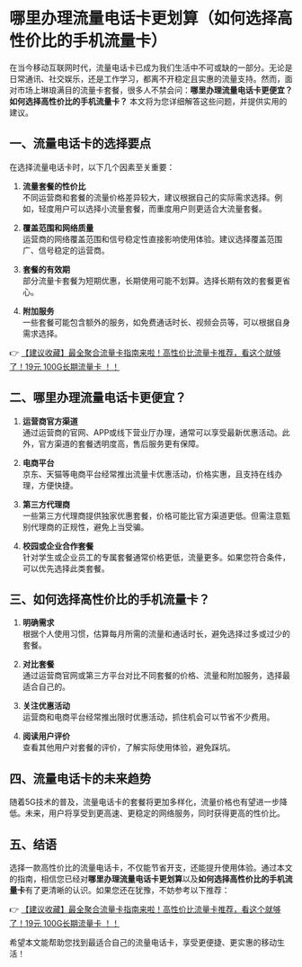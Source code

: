 # 哪里办理流量电话卡更划算（如何选择高性价比的手机流量卡）

在当今移动互联网时代，流量电话卡已成为我们生活中不可或缺的一部分。无论是日常通讯、社交娱乐，还是工作学习，都离不开稳定且实惠的流量支持。然而，面对市场上琳琅满目的流量卡套餐，很多人不禁会问：**哪里办理流量电话卡更便宜？如何选择高性价比的手机流量卡？** 本文将为您详细解答这些问题，并提供实用的建议。

## 一、流量电话卡的选择要点

在选择流量电话卡时，以下几个因素至关重要：

1. **流量套餐的性价比**  
   不同运营商和套餐的流量价格差异较大，建议根据自己的实际需求选择。例如，轻度用户可以选择小流量套餐，而重度用户则更适合大流量套餐。

2. **覆盖范围和网络质量**  
   运营商的网络覆盖范围和信号稳定性直接影响使用体验。建议选择覆盖范围广、信号稳定的运营商。

3. **套餐的有效期**  
   部分流量卡套餐为短期优惠，长期使用可能不划算。选择长期有效的套餐更省心。

4. **附加服务**  
   一些套餐可能包含额外的服务，如免费通话时长、视频会员等，可以根据自身需求选择。

👉 [【建议收藏】最全聚合流量卡指南来啦！高性价比流量卡推荐，看这个就够了！19元 100G长期流量卡 ！！](https://bit.ly/Liuliangka)

## 二、哪里办理流量电话卡更便宜？

1. **运营商官方渠道**  
   通过运营商的官网、APP或线下营业厅办理，通常可以享受最新优惠活动。此外，官方渠道的套餐透明度高，售后服务更有保障。

2. **电商平台**  
   京东、天猫等电商平台经常推出流量卡优惠活动，价格实惠，且支持在线办理，方便快捷。

3. **第三方代理商**  
   一些第三方代理商提供独家优惠套餐，价格可能比官方渠道更低。但需注意甄别代理商的正规性，避免上当受骗。

4. **校园或企业合作套餐**  
   针对学生或企业员工的专属套餐通常价格更低，流量更多。如果您符合条件，可以优先选择此类套餐。

## 三、如何选择高性价比的手机流量卡？

1. **明确需求**  
   根据个人使用习惯，估算每月所需的流量和通话时长，避免选择过多或过少的套餐。

2. **对比套餐**  
   通过运营商官网或第三方平台对比不同套餐的价格、流量和附加服务，选择最适合自己的。

3. **关注优惠活动**  
   运营商和电商平台经常推出限时优惠活动，抓住机会可以节省不少费用。

4. **阅读用户评价**  
   查看其他用户对套餐的评价，了解实际使用体验，避免踩坑。

## 四、流量电话卡的未来趋势

随着5G技术的普及，流量电话卡的套餐将更加多样化，流量价格也有望进一步降低。未来，用户将享受到更高速、更稳定的网络服务，同时获得更高的性价比。

## 五、结语

选择一款高性价比的流量电话卡，不仅能节省开支，还能提升使用体验。通过本文的指南，相信您已经对**哪里办理流量电话卡更划算**以及**如何选择高性价比的手机流量卡**有了更清晰的认识。如果您还在犹豫，不妨参考以下推荐：

👉 [【建议收藏】最全聚合流量卡指南来啦！高性价比流量卡推荐，看这个就够了！19元 100G长期流量卡 ！！](https://bit.ly/Liuliangka)

希望本文能帮助您找到最适合自己的流量电话卡，享受更便捷、更实惠的移动生活！